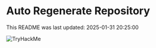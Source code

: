 # Auto Regenerate Repository

This README was last updated: 2025-01-31 20:25:00

 ![TryHackMe](https://tryhackme.com/badge/533634)